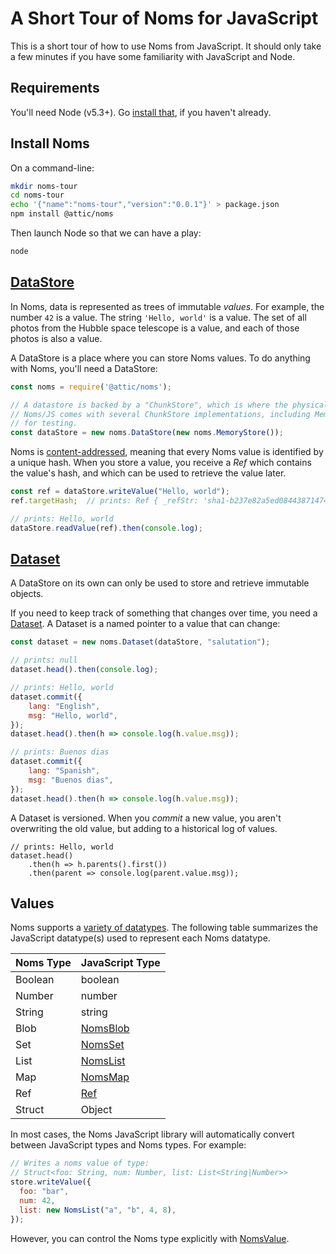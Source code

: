 # A Short Tour of Noms for JavaScript

This is a short tour of how to use Noms from JavaScript. It should only take a few minutes if you have some familiarity with JavaScript and Node.

## Requirements

You'll need Node (v5.3+). Go [install that](https://nodejs.org/en/), if you haven't already.

## Install Noms

On a command-line:

```sh
mkdir noms-tour
cd noms-tour
echo '{"name":"noms-tour","version":"0.0.1"}' > package.json
npm install @attic/noms
```

Then launch Node so that we can have a play:

```sh
node
```

## [DataStore](TODO-link-to-DataStore-API)

In Noms, data is represented as trees of immutable *values*. For example, the number `42` is a value. The string `'Hello, world'` is a value. The set of all photos from the Hubble space telescope is a value, and each of those photos is also a value.

A DataStore is a place where you can store Noms values. To do anything with Noms, you'll need a DataStore:

```js
const noms = require('@attic/noms');

// A datastore is backed by a "ChunkStore", which is where the physical chunks of data will be kept
// Noms/JS comes with several ChunkStore implementations, including MemoryStore, which is useful
// for testing.
const dataStore = new noms.DataStore(new noms.MemoryStore());
```

Noms is [content-addressed](https://en.wikipedia.org/wiki/Content-addressable_storage), meaning that every Noms value is identified by a unique hash. When you store a value, you receive a *Ref* which contains the value's hash, and which can be used to retrieve the value later.

```js
const ref = dataStore.writeValue("Hello, world");
ref.targetHash;  // prints: Ref { _refStr: 'sha1-b237e82a5ed084438714743d30dd4900b1327609' }

// prints: Hello, world
dataStore.readValue(ref).then(console.log);
```


## [Dataset](TODO-link-to-Dataset-API)

A DataStore on its own can only be used to store and retrieve immutable objects.

If you need to keep track of something that changes over time, you need a [Dataset](TODO). A Dataset is a named pointer to a value that can change:

```js
const dataset = new noms.Dataset(dataStore, "salutation");

// prints: null
dataset.head().then(console.log);

// prints: Hello, world
dataset.commit({
	lang: "English",
	msg: "Hello, world",
});
dataset.head().then(h => console.log(h.value.msg));

// prints: Buenos dias
dataset.commit({
	lang: "Spanish",
	msg: "Buenos dias",
});
dataset.head().then(h => console.log(h.value.msg));
```

A Dataset is versioned. When you *commit* a new value, you aren't overwriting the old value, but adding to a historical log of values.

```
// prints: Hello, world
dataset.head()
	.then(h => h.parents().first())
	.then(parent => console.log(parent.value.msg));
```

## Values

Noms supports a [variety of datatypes](TODO-link-to-overview-of-Noms-and-Noms-datatypes). The following table summarizes the JavaScript datatype(s) used to represent each Noms datatype.

Noms Type | JavaScript Type
--------------- | ---------
Boolean | boolean
Number | number
String | string
Blob | [NomsBlob](#NomsBlob)
Set | [NomsSet](#NomsSet)
List | [NomsList](#NomsList)
Map | [NomsMap](#NomsMap)
Ref | [Ref](#Ref)
Struct | Object

In most cases, the Noms JavaScript library will automatically convert between JavaScript types and Noms types. For example:

```js
// Writes a noms value of type:
// Struct<foo: String, num: Number, list: List<String|Number>>
store.writeValue({
  foo: "bar",
  num: 42,
  list: new NomsList("a", "b", 4, 8),
});
```

However, you can control the Noms type explicitly with [NomsValue](#NomsValue).